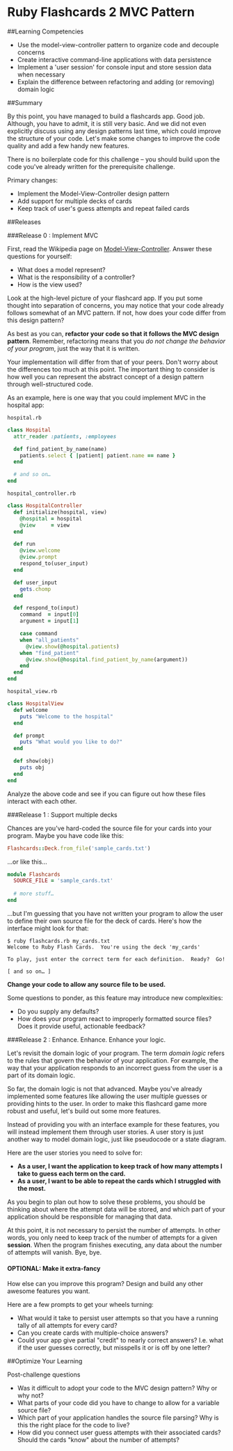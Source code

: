# Ruby Flashcards 2 MVC Pattern 
 
##Learning Competencies 

* Use the model-view-controller pattern to organize code and decouple concerns
* Create interactive command-line applications with data persistence
* Implement a 'user session' for console input and store session data when necessary
* Explain the difference between refactoring and adding (or removing) domain logic

##Summary 

 By this point, you have managed to build a flashcards app.  Good job.  Although, you have to admit, it is still very basic.  And we did not even explicitly discuss using any design patterns last time, which could improve the structure of your code.  Let's make some changes to improve the code quality and add a few handy new features.

There is no boilerplate code for this challenge – you should build upon the code you've already written for the prerequisite challenge.

Primary changes:

- Implement the Model-View-Controller design pattern
- Add support for multiple decks of cards
- Keep track of user's guess attempts and repeat failed cards

##Releases

###Release 0 : Implement MVC

First, read the Wikipedia page on [Model-View-Controller](http://en.wikipedia.org/wiki/Model%E2%80%93view%E2%80%93controller).  Answer these questions for yourself:

- What does a model represent?
- What is the responsibility of a controller?
- How is the view used?

Look at the high-level picture of your flashcard app.  If you put some thought into separation of concerns, you may notice that your code already follows somewhat of an MVC pattern.  If not, how does your code differ from this design pattern?

As best as you can, **refactor your code so that it follows the MVC design pattern**.  Remember, refactoring means that you *do not change the behavior of your program*, just the way that it is written.

Your implementation will differ from that of your peers.  Don't worry about the differences too much at this point.  The important thing to consider is how well you can represent the abstract concept of a design pattern through well-structured code.

As an example, here is one way that you could implement MVC in the hospital app:

`hospital.rb`

```ruby
class Hospital
  attr_reader :patients, :employees

  def find_patient_by_name(name)
    patients.select { |patient| patient.name == name }
  end

  # and so on…
end
```

`hospital_controller.rb`

```ruby
class HospitalController
  def initialize(hospital, view)
    @hospital = hospital
    @view     = view
  end

  def run
    @view.welcome
    @view.prompt
    respond_to(user_input)
  end

  def user_input
    gets.chomp
  end

  def respond_to(input)
    command  = input[0]
    argument = input[1]

    case command
    when "all_patients"
      @view.show(@hospital.patients)
    when "find_patient"
      @view.show(@hospital.find_patient_by_name(argument))
    end
  end
end
```

`hospital_view.rb`

```ruby
class HospitalView
  def welcome
    puts "Welcome to the hospital"
  end

  def prompt
    puts "What would you like to do?"
  end

  def show(obj)
    puts obj
  end
end
```

Analyze the above code and see if you can figure out how these files interact with each other.

###Release 1 : Support multiple decks

Chances are you've hard-coded the source file for your cards into your program.  Maybe you have code like this:

```ruby
Flashcards::Deck.from_file('sample_cards.txt')
```

…or like this…

```ruby
module Flashcards
  SOURCE_FILE = 'sample_cards.txt'
  
  # more stuff…
end
```

…but I'm guessing that you have not written your program to allow the user to define their own source file for the deck of cards.  Here's how the interface might look for that:

```text
$ ruby flashcards.rb my_cards.txt
Welcome to Ruby Flash Cards.  You're using the deck 'my_cards'

To play, just enter the correct term for each definition.  Ready?  Go!

[ and so on… ]
```

**Change your code to allow any source file to be used.**

Some questions to ponder, as this feature may introduce new complexities:

- Do you supply any defaults?
- How does your program react to improperly formatted source files?  Does it provide useful, actionable feedback?

###Release 2 : Enhance.  Enhance.  Enhance your logic.

Let's revisit the domain logic of your program.  The term *domain logic* refers to the rules that govern the behavior of your application.  For example, the way that your application responds to an incorrect guess from the user is a part of its domain logic.

So far, the domain logic is not that advanced.  Maybe you've already implemented some features like allowing the user multiple guesses or providing hints to the user.  In order to make this flashcard game more robust and useful, let's build out some more features.

Instead of providing you with an interface example for these features, you will instead implement them through user stories.  A user story is just another way to model domain logic, just like pseudocode or a state diagram.

Here are the user stories you need to solve for:

- **As a user, I want the application to keep track of how many attempts I take to guess each term on the card.**
- **As a user, I want to be able to repeat the cards which I struggled with the most.**

As you begin to plan out how to solve these problems, you should be thinking about where the attempt data will be stored, and which part of your application should be responsible for managing that data.  

At this point, it is not necessary to persist the number of attempts.  In other words, you only need to keep track of the number of attempts for a given **session**.  When the program finishes executing, any data about the number of attempts will vanish.  Bye, bye.

#### OPTIONAL: Make it extra-fancy

How else can you improve this program?  Design and build any other awesome features you want.

Here are a few prompts to get your wheels turning:

- What would it take to persist user attempts so that you have a running tally of all attempts for every card?
- Can you create cards with multiple-choice answers?
- Could your app give partial "credit" to nearly correct answers?  I.e. what if the user guesses correctly, but misspells it or is off by one letter? 


##Optimize Your Learning 

Post-challenge questions

- Was it difficult to adopt your code to the MVC design pattern?  Why or why not?
- What parts of your code did you have to change to allow for a variable source file?  
- Which part of your application handles the source file parsing?  Why is this the right place for the code to live?
- How did you connect user guess attempts with their associated cards?  Should the cards "know" about the number of attempts?
